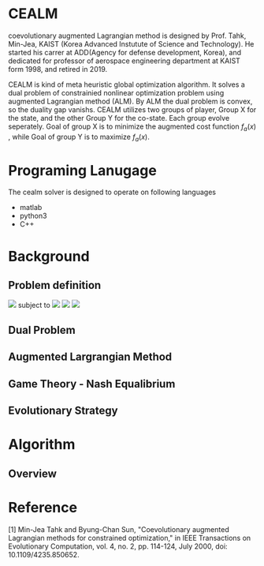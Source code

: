# CEALM
coevolutionary augmented Lagrangian method is designed by Prof. Tahk, Min-Jea, KAIST (Korea Advanced Instutute of Science and Technology). 
He started his carrer at ADD(Agency for defense development, Korea), and dedicated for professor of aerospace engineering department at KAIST form 1998, and retired in 2019.

CEALM is kind of meta heuristic global optimization algorithm. It solves a dual problem of constrainied nonlinear optimization problem using augmented Lagrangian method (ALM). By ALM the dual problem is convex, so the duality gap vanishs. 
CEALM utilizes two groups of player, Group X for the state, and the other Group Y for the co-state. Each group evolve seperately. Goal of group X is to minimize the augmented cost function $f_a(x)$ , while Goal of group Y is to maximize $f_a(x)$.

# Programing Lanugage
The cealm solver is designed to operate on following languages
- matlab 
- python3
- C++ 

# Background 
## Problem definition 

<img src="https://render.githubusercontent.com/render/math?math=min J = f(x)">
subject to 

<img src="https://render.githubusercontent.com/render/math?math=g(x)<0">
<img src="https://render.githubusercontent.com/render/math?math=h(x) = 0">
<img src="https://render.githubusercontent.com/render/math?math=lb < x < ub">

## Dual Problem 


## Augmented Largrangian Method 

## Game Theory - Nash Equalibrium


## Evolutionary Strategy 


# Algorithm 
## Overview 


## 


# Reference 
[1] Min-Jea Tahk and Byung-Chan Sun, "Coevolutionary augmented Lagrangian methods for constrained optimization," in IEEE Transactions on Evolutionary Computation, vol. 4, no. 2, pp. 114-124, July 2000, doi: 10.1109/4235.850652.
